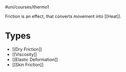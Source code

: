 #uni/courses/thermo1 

Friction is an effect, that converts movement into [[Heat]].

# Types

- [[Dry Friction]]
- [[Viscosity]]
- [[Elastic Deformation]]
- [[Skin Friction]]
